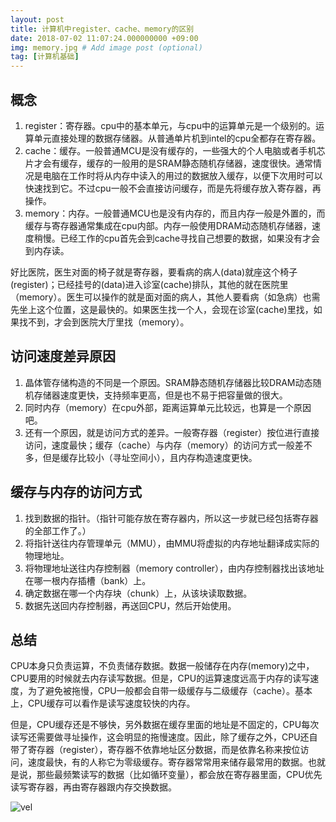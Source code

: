 ```yaml
---
layout: post
title: 计算机中register、cache、memory的区别
date: 2018-07-02 11:07:24.000000000 +09:00
img: memory.jpg # Add image post (optional)
tag: [计算机基础]
---
```

## 概念
1. register：寄存器。cpu中的基本单元，与cpu中的运算单元是一个级别的。运算单元直接处理的数据存储器。从普通单片机到intel的cpu全都存在寄存器。
2. cache：缓存。一般普通MCU是没有缓存的，一些强大的个人电脑或者手机芯片才会有缓存，缓存的一般用的是SRAM静态随机存储器，速度很快。通常情况是电脑在工作时将从内存中读入的用过的数据放入缓存，以便下次用时可以快速找到它。不过cpu一般不会直接访问缓存，而是先将缓存放入寄存器，再操作。
3. memory：内存。一般普通MCU也是没有内存的，而且内存一般是外置的，而缓存与寄存器通常集成在cpu内部。内存一般使用DRAM动态随机存储器，速度稍慢。已经工作的cpu首先会到cache寻找自己想要的数据，如果没有才会到内存读。

好比医院，医生对面的椅子就是寄存器，要看病的病人(data)就座这个椅子(register)；已经挂号的(data)进入诊室(cache)排队，其他的就在医院里（memory）。医生可以操作的就是面对面的病人，其他人要看病（如急病）也需先坐上这个位置，这是最快的。如果医生找一个人，会现在诊室(cache)里找，如果找不到，才会到医院大厅里找（memory）。

## 访问速度差异原因
1. 晶体管存储构造的不同是一个原因。SRAM静态随机存储器比较DRAM动态随机存储器速度更快，支持频率更高，但是也不易于把容量做的很大。
2. 同时内存（memory）在cpu外部，距离运算单元比较远，也算是一个原因吧。
3. 还有一个原因，就是访问方式的差异。一般寄存器（register）按位进行直接访问，速度最快；缓存（cache）与内存（memory）的访问方式一般差不多，但是缓存比较小（寻址空间小），且内存构造速度更快。

## 缓存与内存的访问方式
1. 找到数据的指针。（指针可能存放在寄存器内，所以这一步就已经包括寄存器的全部工作了。）
2. 将指针送往内存管理单元（MMU），由MMU将虚拟的内存地址翻译成实际的物理地址。
3. 将物理地址送往内存控制器（memory controller），由内存控制器找出该地址在哪一根内存插槽（bank）上。
4. 确定数据在哪一个内存块（chunk）上，从该块读取数据。
5. 数据先送回内存控制器，再送回CPU，然后开始使用。

## 总结
CPU本身只负责运算，不负责储存数据。数据一般储存在内存(memory)之中，CPU要用的时候就去内存读写数据。但是，CPU的运算速度远高于内存的读写速度，为了避免被拖慢，CPU一般都会自带一级缓存与二级缓存（cache）。基本上，CPU缓存可以看作是读写速度较快的内存。

但是，CPU缓存还是不够快，另外数据在缓存里面的地址是不固定的，CPU每次读写还需要做寻址操作，这会明显的拖慢速度。因此，除了缓存之外，CPU还自带了寄存器（register），寄存器不依靠地址区分数据，而是依靠名称来按位访问，速度最快，有的人称它为零级缓存。寄存器常常用来储存最常用的数据。也就是说，那些最频繁读写的数据（比如循环变量），都会放在寄存器里面，CPU优先读写寄存器，再由寄存器跟内存交换数据。

![vel]({{site.baseurl}}/assets/img/data_store/vel.png)

